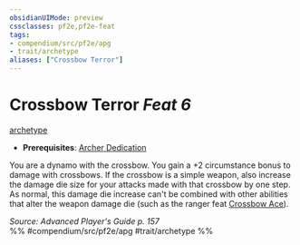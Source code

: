 ```yaml
---
obsidianUIMode: preview
cssclasses: pf2e,pf2e-feat
tags:
- compendium/src/pf2e/apg
- trait/archetype
aliases: ["Crossbow Terror"]
---
```

# Crossbow Terror  *Feat 6*  
[archetype](rules/traits/archetype.md "Archetype Feat Trait")  

- **Prerequisites**: [Archer Dedication](compendium/feats/archer-dedication-apg.md)

You are a dynamo with the crossbow. You gain a +2 circumstance bonus to damage with crossbows. If the crossbow is a simple weapon, also increase the damage die size for your attacks made with that crossbow by one step. As normal, this damage die increase can't be combined with other abilities that alter the weapon damage die (such as the ranger feat [Crossbow Ace](compendium/feats/crossbow-ace.md)).

*Source: Advanced Player's Guide p. 157*  
%% #compendium/src/pf2e/apg #trait/archetype %%